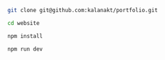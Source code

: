 ```bash
git clone git@github.com:kalanakt/portfolio.git
```

```bash
cd website
```

```bash
npm install
```

```bash
npm run dev
```